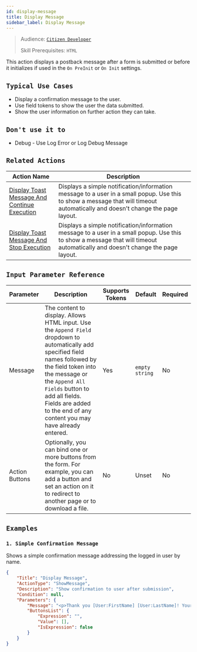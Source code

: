 ```yaml
---
id: display-message
title: Display Message
sidebar_label: Display Message
---
```


> Audience: [`Citizen Developer`](/docs/audience#citizen-developers)
>
> Skill Prerequisites: `HTML`

This action displays a postback message after a form is submitted or before it initializes if used in the `On PreInit` or `On Init` settings.

## `Typical Use Cases`

- Display a confirmation message to the user.
- Use field tokens to show the user the data submitted.
- Show the user information on further action they can take.

## `Don't use it to`

- Debug - Use Log Error or Log Debug Message

## `Related Actions`

| Action Name                                                                        | Description                                                                           |
| ---------------------------------------------------------------------------------- | ------------------------------------------------------------------------------------- |
| [Display Toast Message And Continue Execution ](/docs/actions/display-toast-message-and-continue-execution)                            | Displays a simple notification/information message to a user in a small popup. Use this to show a message that will timeout automatically and doesn't change the page layout. |
| [Display Toast Message And Stop Execution ](/docs/actions/display-toast-message-and-stop-execution)                           | Displays a simple notification/information message to a user in a small popup. Use this to show a message that will timeout automatically and doesn't change the page layout. |

## `Input Parameter Reference`

| Parameter                  | Description                                                                                                                                                                                                                                                               | Supports Tokens | Default                                  | Required |
| -------------------------- | ------------------------------------------------------------------------------------------------------------------------------------------------------------------------------------------------------------------------------------------------------------------------- | --------------- | ---------------------------------------- | -------- |
| Message                       | The content to display. Allows HTML input. Use the `Append Field` dropdown to automatically add specified field names followed by the field token into the message or the `Append All Fields` button to add all fields. Fields are added to the end of any content you may have already entered.   | Yes             | `empty string`                           | No       |
| Action Buttons                    | Optionally, you can bind one or more buttons from the form. For example, you can add a button and set an action on it to redirect to another page or to download a file.                                                                                                                                                                                                                                      | No             | Unset                                    | No       |

## `Examples`

### `1. Simple Confirmation Message`

Shows a simple confirmation message addressing the logged in user by name.

```json
{
    "Title": "Display Message",
    "ActionType": "ShowMessage",
    "Description": "Show confirmation to user after submission",
    "Condition": null,
    "Parameters": {
        "Message": "<p>Thank you [User:FirstName] [User:LastName]! Your response has been submitted.&nbsp;</p>",
        "ButtonsList": {
            "Expression": "",
            "Value": [],
            "IsExpression": false
        }
    }
}
```
